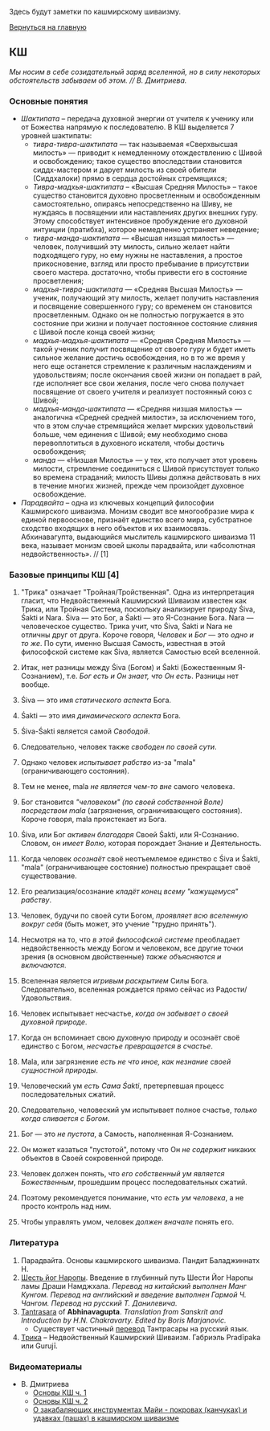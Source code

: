 Здесь будут заметки по кашмирскому шиваизму.

[Вернуться на главную](/)

## КШ

*Мы носим в себе созидательный заряд вселенной, но в силу некоторых обстоятельств забываем об этом. // В. Дмитриева.*

### Основные понятия

* *Шактипата* – передача духовной энергии от учителя к ученику или от Божества напрямую к последователю. В КШ выделяется 7 уровней шактипаты:
    * *тивра-тивра-шактипата* — так называемая «Сверхвысшая милость» — приводит к немедленному отождествлению с Шивой и освобождению; такое существо впоследствии становится сиддх-мастером и дарует милость из своей обители (Сиддхалоки) прямо в сердца достойных стремящихся;
    * *Тивра-мадхья-шактипата* – «Высшая Средняя Милость» – такое существо становится духовно просветленным и освобожденным самостоятельно, опираясь непосредственно на Шиву, не нуждаясь в посвящении или наставлениях других внешних гуру. Этому способствует интенсивное пробуждение его духовной интуиции (пратибха), которое немедленно устраняет неведение;
    * *тивра-манда-шактипата* — «Высшая низшая милость» — человек, получивший эту милость, сильно желает найти подходящего гуру, но ему нужны не наставления, а простое прикосновение, взгляд или просто пребывание в присутствии своего мастера. достаточно, чтобы привести его в состояние просветления;
    * *мадхья-тивра-шактипата* — «Средняя Высшая Милость» — ученик, получающий эту милость, желает получить наставления и посвящение совершенного гуру; со временем он становится просветленным. Однако он не полностью погружается в это состояние при жизни и получает постоянное состояние слияния с Шивой после конца своей жизни;
    * *мадхья-мадхья-шактипата* — «Средняя Средняя Милость» — такой ученик получит посвящение от своего гуру и будет иметь сильное желание достичь освобождения, но в то же время у него еще останется стремление к различным наслаждениям и удовольствиям; после окончания своей жизни он попадает в рай, где исполняет все свои желания, после чего снова получает посвящение от своего учителя и реализует постоянный союз с Шивой;
    * *мадхья-манда-шактипата* — «Средняя низшая милость» — аналогична «Средней средней милости», за исключением того, что в этом случае стремящийся желает мирских удовольствий больше, чем единения с Шивой; ему необходимо снова перевоплотиться в духовного искателя, чтобы достичь освобождения;
    * *манда* — «Низшая Милость» — у тех, кто получает этот уровень милости, стремление соединиться с Шивой присутствует только во времена страданий; милость Шивы должна действовать в них в течение многих жизней, прежде чем произойдет духовное освобождение.
* *Парадвайта* – одна из ключевых концепций философии Кашмирского шиваизма. Монизм сводит все многообразие мира к единой первооснове, признаёт единство всего мира, субстратное сходство входящих в него объектов и их взаимосвязь. Абхинавагупта, выдающийся мыслитель кашмирского шиваизма 11 века, называет монизм своей школы парадвайта, или «абсолютная недвойственность». // [1]

### Базовые принципы КШ [4]

1)  "Трика" означает "Тройная/Тройственная". Одна из интерпретация гласит, что Недвойственный Кашмирский Шиваизм известен как Трика, или Тройная Система, поскольку анализирует природу Śiva, Śakti и Nara. Śiva — это Бог, а Śakti — это Я-Сознание Бога. Nara — человеческое существо. Трика учит, что Śiva, Śakti и Nara не отличны друг от друга. Короче говоря, *Человек* и *Бог* — это *одно и то же*.
По сути, именно Высшая Самость, известная в этой философской системе как Śiva, является Самостью всей вселенной.

2)  Итак, нет разницы между Śiva (Богом) и Śakti (Божественным Я-Сознанием), т.е. *Бог есть и Он знает, что Он есть*. Разницы нет вообще.

3)  Śiva — это имя *статического аспекта* Бога.

4)  Śakti — это имя *динамического аспекта* Бога.

5)  Śiva-Śakti является самой *Свободой*.

6)  Следовательно, человек также *свободен по своей сути*.

7)  Однако человек *испытывает рабство* из-за "mala" (ограничивающего состояния).

8)  Тем не менее, mala *не является чем-то вне* самого человека.

9)  Бог становится *"человеком" (по своей собственной Воле) посредством mala* (загрязнения, ограничивающего состояния). Короче говоря, mala проистекает из Бога.

10) Śiva, или Бог *активен благодаря* Своей Śakti, или Я-Сознанию. Словом, он *имеет Волю*, которая порождает Знание и Деятельность.

11) Когда человек *осознаёт* своё неотъемлемое единство с Śiva и Śakti, "mala" (ограничивающее состояние) полностью прекращает своё существование.

12) Его реализация/осознание *кладёт конец всему "кажущемуся" рабству*.

13) Человек, будучи по своей сути Богом, *проявляет всю вселенную вокруг себя* (быть может, это учение "трудно принять").

14) Несмотря на то, что *в этой философской системе* преобладает недвойственность между Богом и человеком, все другие точки зрения (в основном двойственные) *также объясняются и включаются*.

15) Вселенная является *игривым раскрытием* Силы Бога. Следовательно, вселенная рождается прямо сейчас из Радости/Удовольствия.

16) Человек испытывает несчастье, *когда он забывает о своей духовной природе*.

17) Когда он вспоминает свою духовную природу и осознаёт своё единство с Богом, *несчастье превращается в счастье*.

18) Mala, или загрязнение *есть не что иное, как незнание своей сущностной природы*.

19) Человеческий ум *есть Сама Śakti*, претерпевшая процесс последовательных сжатий.

20) Следовательно, человеский ум испытывает полное счастье, *только когда сливается с Богом*.

21) Бог — это *не пустота*, а Самость, наполненная Я-Сознанием.

22) Он может казаться "пустотой", потому что Он *не содержит* никаких объектов в Своей сокровенной природе.

23) Человек должен понять, что *его собственный ум является Божественным*, прошедшим процесс последовательных сжатий.

24) Поэтому рекомендуется понимание, что *есть ум человека*, а не просто контроль над ним.

25) Чтобы управлять умом, человек *должен вначале* понять его.



### Литература

1. Парадвайта. Основы кашмирского шиваизма. Пандит Баладжиннатх Н.
2. [Шесть йог Наропы](https://abhidharma.ru/A/Tantra/6YiogN.htm). Введение в глубинный путь Шести Йог Наропы ламы Драши Намджхала. *Перевод на китайский выполнен Манг Кунгом. Перевод на английский и введение выполнен Гармой Ч. Чангом. Перевод на русский Т. Данилевича.*
3. [Tantrasara](http://www.gianfrancobertagni.it/materiali/tantra/tantrasara.pdf) of **Abhinavagupta**. *Translation from Sanskrit and Introduction by H.N. Chakravarty.  Edited by Boris Marjanovic.*
    * Существует частичный [перевод](https://www.sanskrit-trikashaivism.com/ru/tantrasara-introduction-trika-scriptures-non-dual-shaivism-of-kashmir-ru/919) Тантрасары на русский язык.
4. [Трика](https://www.sanskrit-trikashaivism.com/ru/essentials-tour-russian-home-tour-trika-section/703) – Недвойственный Кашмирский Шиваизм. Габриэль Pradīpaka или Gurujī.

### Видеоматериалы

* В. Дмитриева
    * [Основы КШ ч. 1](https://www.youtube.com/watch?v=6k1TnzYda6I)
    * [Основы КШ ч. 2](https://www.youtube.com/watch?v=CjysLSjCkQg)
    * [О закабаляющих инструментах Майи - покровах (канчуках) и удавках (пашах) в кашмирском шиваизме](https://www.youtube.com/watch?v=45CXzp8r8H8)

